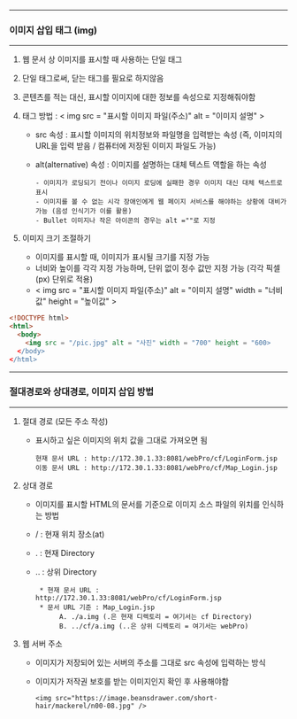 -----
### 이미지 삽입 태그 (img)
-----
1. 웹 문서 상 이미지를 표시할 때 사용하는 단일 태그
2. 단일 태그로써, 닫는 태그를 필요로 하지않음
3. 콘텐츠를 적는 대신, 표시할 이미지에 대한 정보를 속성으로 지정해줘야함
4. 태그 방법 : < img src = "표시할 이미지 파일(주소)" alt = "이미지 설명" >

    - src 속성 : 표시할 이미지의 위치정보와 파일명을 입력받는 속성 (즉, 이미지의 URL을 입력 받음 / 컴퓨터에 저장된 이미지 파일도 가능)
    - alt(alternative) 속성 : 이미지를 설명하는 대체 텍스트 역할을 하는 속성

          - 이미지가 로딩되기 전이나 이미지 로딩에 실패한 경우 이미지 대신 대체 텍스트로 표시
          - 이미지를 볼 수 없는 시각 장애인에게 웹 페이지 서비스를 해야하는 상황에 대비가 가능 (음성 인식기가 이를 활용)
          - Bullet 이미지나 작은 아이콘의 경우는 alt =""로 지정
    
5. 이미지 크기 조절하기   

    - 이미지를 표시할 때, 이미지가 표시될 크기를 지정 가능   
    - 너비와 높이를 각각 지정 가능하며, 단위 없이 정수 값만 지정 가능 (각각 픽셀(px) 단위로 적용)   
    - < img src = "표시할 이미지 파일(주소)" alt = "이미지 설명" width = "너비값" height = "높이값" >

```html
<!DOCTYPE html>
<html>
  <body>
    <img src = "/pic.jpg" alt = "사진" width = "700" height = "600>
  </body>
</html>
```

-----
### 절대경로와 상대경로, 이미지 삽입 방법
-----
1. 절대 경로 (모든 주소 작성)
    - 표시하고 싶은 이미지의 위치 값을 그대로 가져오면 됨

          현재 문서 URL : http://172.30.1.33:8081/webPro/cf/LoginForm.jsp 
          이동 문서 URL : http://172.30.1.33:8081/webPro/cf/Map_Login.jsp 

2. 상대 경로
    - 이미지를 표시할 HTML의 문서를 기준으로 이미지 소스 파일의 위치를 인식하는 방법
    - / : 현재 위치 장소(at)
    - . : 현재 Directory
    - .. : 상위 Directory
    
           * 현재 문서 URL : http://172.30.1.33:8081/webPro/cf/LoginForm.jsp 
           * 문서 URL 기준 : Map_Login.jsp
                A. ./a.img (.은 현재 디렉토리 = 여기서는 cf Directory)
                B. ../cf/a.img (..은 상위 디렉토리 = 여기서는 webPro)
    
3. 웹 서버 주소
    - 이미지가 저장되어 있는 서버의 주소를 그대로 src 속성에 입력하는 방식
    - 이미지가 저작권 보호를 받는 이미지인지 확인 후 사용해야함
    
          <img src="https://image.beansdrawer.com/short-hair/mackerel/n00-08.jpg" />
